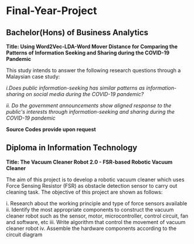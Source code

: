 # Final-Year-Project

## Bachelor(Hons) of Business Analytics
**Title: Using Word2Vec-LDA-Word Mover Distance for Comparing the Patterns of Information Seeking and Sharing during the COVID-19 Pandemic**

This study intends to answer the following research questions through a Malaysian case study: 

*i.Does public information-seeking has similar 
patterns as information-sharing on social media during the 
COVID-19 pandemic?*

*ii. Do the government announcements show aligned 
response to the public's interests through information-seeking and sharing during the COVID-19 pandemic*

**Source Codes provide upon request**

## Diploma in Information Technology 
**Title: The Vacuum Cleaner Robot 2.0 - FSR-based Robotic Vacuum Cleaner**

The aim of this project is to develop a robotic vacuum cleaner which uses Force Sensing Resistor (FSR) as obstacle detection sensor to carry out cleaning task.
The objective of this project are shown as follows:

i. Research about the working principle and type of force sensors available
ii. Identify the most appropriate components to construct the vacuum cleaner 
robot such as the sensor, motor, microcontroller, control circuit, fan and 
software, etc
iii. Write algorithm that control the movement of vacuum cleaner robot 
iv. Assemble the hardware components according to the circuit diagram
